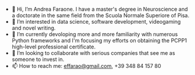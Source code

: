 - 👋 Hi, I’m Andrea Faraone. I have a master's degree in Neuroscience and a doctorate in the same field from the Scuola Normale Superiore of Pisa.
- 👀 I’m interested in data science, software development, videogaming and novel writing. 
- 🌱 I’m currently devoloping more and more familiarity with numerous Python frameworks and I'm focusing my efforts on obtaining the PCPP1 high-level professional certificate.
- 💞️ I’m looking to collaborate with serious companies that see me as someone to invest in.
- 📫 How to reach me: effarao@gmail.com, +39 348 84 157 80
 


<!---
andrefara19/andrefara19 is a ✨ special ✨ repository because its `README.md` (this file) appears on your GitHub profile.
You can click the Preview link to take a look at your changes.
--->
